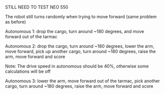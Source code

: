 STILL NEED TO TEST NEO 550

The robot still turns randomly when trying to move forward (same problem as before)

Autonomous 1: drop the cargo, turn around ~180 degrees, and move forward out of the tarmac

Autonomous 2: drop the cargo, turn around ~180 degrees, lower the arm, move forward, pick up another cargo, turn around ~180 degrees, raise the arm, move forward and score

Note: The drive speed in autonomous should be 40%, otherwise some calculations will be off

Autonomous 3: lower the arm, move forward out of the tarmac, pick another cargo, turn around ~180 degrees, raise the arm, move forward and score
